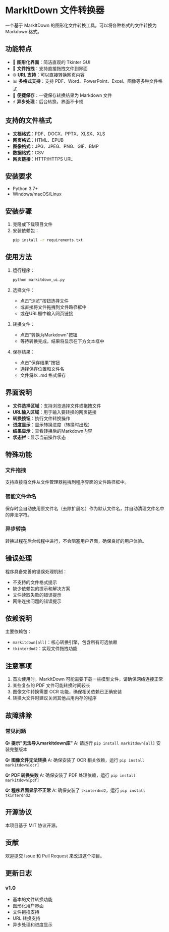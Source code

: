  # MarkItDown 文件转换器

一个基于 MarkItDown 的图形化文件转换工具，可以将各种格式的文件转换为 Markdown 格式。

## 功能特点

- 🎯 **图形化界面**：简洁直观的 Tkinter GUI
- 📁 **文件拖拽**：支持直接拖拽文件到界面
- 🌐 **URL 支持**：可以直接转换网页内容
- 📊 **多格式支持**：支持 PDF、Word、PowerPoint、Excel、图像等多种文件格式
- 💾 **便捷保存**：一键保存转换结果为 Markdown 文件
- ⚡ **异步处理**：后台转换，界面不卡顿

## 支持的文件格式

- **文档格式**：PDF、DOCX、PPTX、XLSX、XLS
- **网页格式**：HTML、EPUB
- **图像格式**：JPG、JPEG、PNG、GIF、BMP
- **数据格式**：CSV
- **网页链接**：HTTP/HTTPS URL

## 安装要求

- Python 3.7+
- Windows/macOS/Linux

## 安装步骤

1. 克隆或下载项目文件
2. 安装依赖包：
   ```bash
   pip install -r requirements.txt
   ```

## 使用方法

1. 运行程序：
   ```bash
   python markitdown_ui.py
   ```

2. 选择文件：
   - 点击"浏览"按钮选择文件
   - 或直接将文件拖拽到文件路径框中
   - 或在URL框中输入网页链接

3. 转换文件：
   - 点击"转换为Markdown"按钮
   - 等待转换完成，结果将显示在下方文本框中

4. 保存结果：
   - 点击"保存结果"按钮
   - 选择保存位置和文件名
   - 文件将以 .md 格式保存

## 界面说明

- **文件选择区域**：支持浏览选择文件或拖拽文件
- **URL输入区域**：用于输入要转换的网页链接
- **转换按钮**：执行文件转换操作
- **进度显示**：显示转换进度（转换时出现）
- **结果显示**：查看转换后的Markdown内容
- **状态栏**：显示当前操作状态

## 特殊功能

### 文件拖拽
支持直接将文件从文件管理器拖拽到程序界面的文件路径框中。

### 智能文件命名
保存时会自动使用原文件名（去除扩展名）作为默认文件名，并自动清理文件名中的非法字符。

### 异步转换
转换过程在后台线程中进行，不会阻塞用户界面，确保良好的用户体验。

## 错误处理

程序具备完善的错误处理机制：
- 不支持的文件格式提示
- 缺少依赖包的提示和解决方案
- 文件读取失败的错误提示
- 网络连接问题的错误提示

## 依赖说明

主要依赖包：
- `markitdown[all]`：核心转换引擎，包含所有可选依赖
- `tkinterdnd2`：实现文件拖拽功能

## 注意事项

1. 首次使用时，MarkItDown 可能需要下载一些模型文件，请确保网络连接正常
2. 某些复杂的 PDF 文件可能转换时间较长
3. 图像文件转换需要 OCR 功能，确保相关依赖已正确安装
4. 转换大文件时建议关闭其他占用内存的程序

## 故障排除

### 常见问题

**Q: 提示"无法导入markitdown库"**
A: 请运行 `pip install markitdown[all]` 安装完整版本

**Q: 图像文件无法转换**
A: 确保安装了 OCR 相关依赖，运行 `pip install markitdown[ocr]`

**Q: PDF 转换失败**
A: 确保安装了 PDF 处理依赖，运行 `pip install markitdown[pdf]`

**Q: 程序界面显示不正常**
A: 确保安装了 `tkinterdnd2`，运行 `pip install tkinterdnd2`

## 开源协议

本项目基于 MIT 协议开源。

## 贡献

欢迎提交 Issue 和 Pull Request 来改进这个项目。

## 更新日志

### v1.0
- 基本的文件转换功能
- 图形化用户界面
- 文件拖拽支持
- URL 转换支持
- 异步处理和进度显示